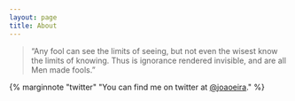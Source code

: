 ```yaml
---
layout: page
title: About
---
```




> “Any fool can see the limits of seeing, but not even the wisest know the limits of knowing. Thus is ignorance rendered invisible, and are all Men made fools.” 

{% marginnote "twitter" "You can find me on twitter at [@joaoeira](https://www.twitter.com/joaoeira)." %}

